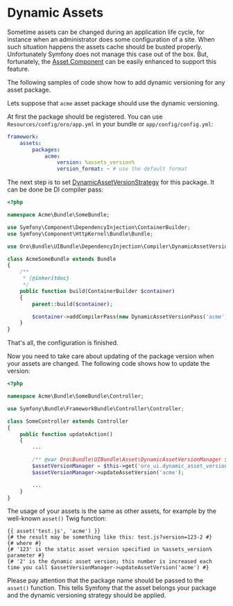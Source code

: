 Dynamic Assets
==============

Sometime assets can be changed during an application life cycle, for instance when an administrator does some configuration of a site. When such situation happens the assets cache should be busted properly. Unfortunately Symfony does not manage this case out of the box. But, fortunately, the [Asset Component](http://symfony.com/doc/current/components/asset/introduction.html) can be easily enhanced to support this feature.

The following samples of code show how to add dynamic versioning for any asset package.

Lets suppose that `acme` asset package should use the dynamic versioning.

At first the package should be registered. You can use `Resources/config/oro/app.yml` in your bundle or `app/config/config.yml`:

```yaml
framework:
    assets:
        packages:
            acme:
                version: %assets_version%
                version_format: ~ # use the default format
```

The next step is to set [DynamicAssetVersionStrategy](../../Asset/DynamicAssetVersionStrategy.php) for this package. It can be done be DI compiler pass:

```php
<?php

namespace Acme\Bundle\SomeBundle;

use Symfony\Component\DependencyInjection\ContainerBuilder;
use Symfony\Component\HttpKernel\Bundle\Bundle;

use Oro\Bundle\UIBundle\DependencyInjection\Compiler\DynamicAssetVersionPass;

class AcmeSomeBundle extends Bundle
{
    /**
     * {@inheritdoc}
     */
    public function build(ContainerBuilder $container)
    {
        parent::build($container);

        $container->addCompilerPass(new DynamicAssetVersionPass('acme'));
    }
}
```

That's all, the configuration is finished.

Now you need to take care about updating of the package version when your assets are changed. The following code shows how to update the version:

```php
<?php

namespace Acme\Bundle\SomeBundle\Controller;

use Symfony\Bundle\FrameworkBundle\Controller\Controller;

class SomeController extends Controller
{
    public function updateAction()
    {
        ...

        /** @var Oro\Bundle\UIBundle\Asset\DynamicAssetVersionManager $assetVersionManager */
        $assetVersionManager = $this->get('oro_ui.dynamic_asset_version_manager');
        $assetVersionManager->updateAssetVersion('acme');

        ...
    }
}
```

The usage of your assets is the same as other assets, for example by the well-known `asset()` Twig function:

```twig
{{ asset('test.js', 'acme') }}
{# the result may be something like this: test.js?version=123-2 #}
{# where #}
{# '123' is the static asset version specified in %assets_version% parameter #}
{# '2' is the dynamic asset version; this number is increased each time you call $assetVersionManager->updateAssetVersion('acme') #}
```

Please pay attention that the package name should be passed to the `asset()` function. This tells Symfony that the asset belongs your package and the dynamic versioning strategy should be applied.
